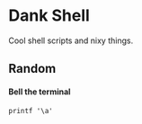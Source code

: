 # Dank Shell

Cool shell scripts and nixy things.

## Random

#### Bell the terminal

```
printf '\a'
```
